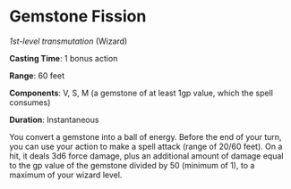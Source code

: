 # Gemstone Fission
*1st-level transmutation* (Wizard)

**Casting Time**: 1 bonus action

**Range**: 60 feet

**Components**: V, S, M (a gemstone of at least 1gp value, which the spell consumes)

**Duration**: Instantaneous

You convert a gemstone into a ball of energy. Before the end of your turn, you can use your action to make a spell attack (range of 20/60 feet). On a hit, it deals 3d6 force damage, plus an additional amount of damage equal to the gp value of the gemstone divided by 50 (minimum of 1), to a maximum of your wizard level.

